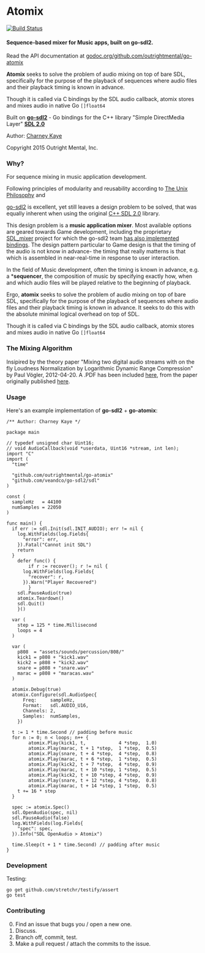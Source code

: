 # Atomix 

[![Build Status](https://travis-ci.org/outrightmental/go-atomix.svg?branch=master)](https://travis-ci.org/outrightmental/go-atomix)

#### Sequence-based mixer for Music apps, built on go-sdl2.

Read the API documentation at [godoc.org/github.com/outrightmental/go-atomix](https://godoc.org/github.com/outrightmental/go-atomix)

**Atomix** seeks to solve the problem of audio mixing on top of bare SDL, specifically for the purpose of the playback of sequences where audio files and their playback timing is known in advance.
 
Though it is called via C bindings by the SDL audio callback, atomix stores and mixes audio in native Go `[]float64`

Built on **[go-sdl2](https://github.com/veandco/go-sdl2)** - Go bindings for the C++ library "Simple DirectMedia Layer" **[SDL 2.0](https://www.libsdl.org/)**

Author: [Charney Kaye](http://w.charney.io)

Copyright 2015 Outright Mental, Inc.

### Why?

For sequence mixing in music application development.

Following principles of modularity and reusability according to [The Unix Philosophy](http://en.wikipedia.org/wiki/Unix_philosophy) and 

[go-sdl2](https://github.com/veandco/go-sdl2) is excellent, yet still leaves a design problem to be solved, that was equally inherent when using the original [C++ SDL 2.0](https://www.libsdl.org/) library.

This design problem is a **music application mixer**. Most available options are geared towards Game development, including the proprietary [SDL_mixer](https://www.libsdl.org/projects/SDL_mixer/) project for which the go-sdl2 team [has also implemented bindings](https://github.com/veandco/go-sdl2/blob/master/sdl_mixer/sdl_mixer.go). The design pattern particular to Game design is that the timing of the audio is not know in advance- the timing that really matterns is that which is assembled in near-real-time in response to user interaction.

In the field of Music development, often the timing is known in advance, e.g. a ***sequencer**, the composition of music by specifying exactly how, when and which audio files will be played relative to the beginning of playback.

Ergo, **atomix** seeks to solve the problem of audio mixing on top of bare SDL, specifically for the purpose of the playback of sequences where audio files and their playback timing is known in advance. It seeks to do this with the absolute minimal logical overhead on top of SDL.

Though it is called via C bindings by the SDL audio callback, atomix stores and mixes audio in native Go `[]float64`

### The Mixing Algorithm

Insipired by the theory paper "Mixing two digital audio streams with on the fly Loudness Normalization by Logarithmic Dynamic Range Compression" by Paul Vögler, 2012-04-20. A .PDF has been included [here](docs/LogarithmicDynamicRangeCompression-PaulVogler.pdf), from the paper originally published [here](http://www.voegler.eu/pub/audio/digital-audio-mixing-and-normalization.html).

### Usage

Here's an example implementation of **go-sdl2** + **go-atomix**:

    /** Author: Charney Kaye */
    
    package main
    
    // typedef unsigned char Uint16;
    // void AudioCallback(void *userdata, Uint16 *stream, int len);
    import "C"
    import (
      "time"
    
      "github.com/outrightmental/go-atomix"
      "github.com/veandco/go-sdl2/sdl"
    )
    
    const (
      sampleHz   = 44100
      numSamples = 22050
    )
    
    func main() {
      if err := sdl.Init(sdl.INIT_AUDIO); err != nil {
        log.WithFields(log.Fields{
          "error": err,
        }).Fatal("Cannot init SDL")
        return
      }
        defer func() {
            if r := recover(); r != nil {
          log.WithFields(log.Fields{
            "recover": r,
          }).Warn("Player Recovered")
            }
        sdl.PauseAudio(true)
        atomix.Teardown()
        sdl.Quit()
        }()
    
      var (
        step = 125 * time.Millisecond
        loops = 4
      )
    
      var (
        p808  = "assets/sounds/percussion/808/"
        kick1 = p808 + "kick1.wav"
        kick2 = p808 + "kick2.wav"
        snare = p808 + "snare.wav"
        marac = p808 + "maracas.wav"
      )
    
      atomix.Debug(true)
      atomix.Configure(sdl.AudioSpec{
          Freq:     sampleHz,
          Format:   sdl.AUDIO_U16,
          Channels: 2,
          Samples:  numSamples,
        })
    
      t := 1 * time.Second // padding before music
      for n := 0; n < loops; n++ {
            atomix.Play(kick1, t,            4 *step,  1.0)
            atomix.Play(marac, t + 1 *step,  1 *step,  0.5)
            atomix.Play(snare, t + 4 *step,  4 *step,  0.8)
            atomix.Play(marac, t + 6 *step,  1 *step,  0.5)
            atomix.Play(kick2, t + 7 *step,  4 *step,  0.9)
            atomix.Play(marac, t + 10 *step, 1 *step,  0.5)
            atomix.Play(kick2, t + 10 *step, 4 *step,  0.9)
            atomix.Play(snare, t + 12 *step, 4 *step,  0.8)
            atomix.Play(marac, t + 14 *step, 1 *step,  0.5)
        t += 16 * step
      }
    
      spec := atomix.Spec()
      sdl.OpenAudio(spec, nil)
      sdl.PauseAudio(false)
      log.WithFields(log.Fields{
        "spec": spec,
      }).Info("SDL OpenAudio > Atomix")
    
      time.Sleep(t + 1 * time.Second) // padding after music
    }


### Development

Testing:

    go get github.com/stretchr/testify/assert
    go test

### Contributing

0. Find an issue that bugs you / open a new one.
1. Discuss.
2. Branch off, commit, test.
3. Make a pull request / attach the commits to the issue.
